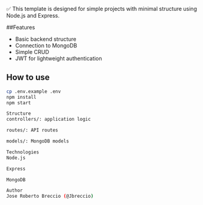 ✅ This template is designed for simple projects with minimal structure using Node.js and Express.

##Features
- Basic backend structure
- Connection to MongoDB
- Simple CRUD
- JWT for lightweight authentication

## How to use
```bash
cp .env.example .env
npm install
npm start

Structure
controllers/: application logic

routes/: API routes

models/: MongoDB models

Technologies
Node.js

Express

MongoDB

Author
Jose Roberto Breccio (@Jbreccio)